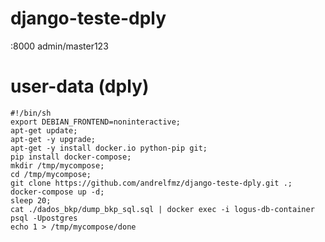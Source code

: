 # django-teste-dply

<p>
<ip>:8000
 admin/master123
</p>

# user-data (dply)

	#!/bin/sh
	export DEBIAN_FRONTEND=noninteractive;
	apt-get update;
	apt-get -y upgrade;
	apt-get -y install docker.io python-pip git;
	pip install docker-compose;
	mkdir /tmp/mycompose;
	cd /tmp/mycompose;
	git clone https://github.com/andrelfmz/django-teste-dply.git .;
	docker-compose up -d;
	sleep 20;
	cat ./dados_bkp/dump_bkp_sql.sql | docker exec -i logus-db-container psql -Upostgres
	echo 1 > /tmp/mycompose/done
